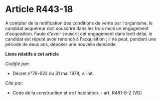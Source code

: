 # Article R443-18

A compter de la notification des conditions de vente par l'organisme, le candidat acquéreur doit souscrire dans les trois
mois un engagement d'acquisition. Faute d'avoir souscrit cet engagement dans ledit délai, le candidat est réputé avoir
renoncé à l'acquisition ; il ne peut, pendant une période de deux ans, déposer une nouvelle demande.

**Liens relatifs à cet article**

_Codifié par_:

  - Décret n°78-622 du 31 mai 1978, v. init.

_Cité par_:

  - Code de la construction et de l'habitation. - art. R481-8-2 (VD)
